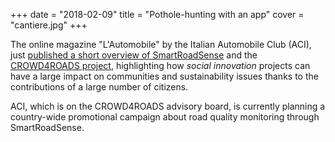 +++
date = "2018-02-09"
title = "Pothole-hunting with an app"
cover = "cantiere.jpg"
+++

The online magazine "L'Automobile" by the Italian Automobile Club&nbsp;(ACI), just [published a short overview of SmartRoadSense](http://www.lautomobile.aci.it/articoli/2018/02/09/con-lapp-a-caccia-di-buche.html) and the [CROWD4ROADS project](http://www.c4rs.eu), highlighting how *social innovation* projects can have a large impact on communities and sustainability issues thanks to the contributions of a large number of citizens.

ACI, which is on the CROWD4ROADS advisory board, is currently planning a country-wide promotional campaign about road quality monitoring through SmartRoadSense.
